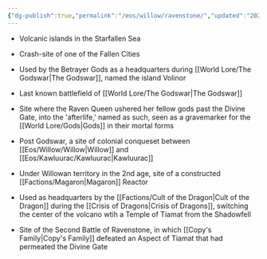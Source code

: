 ```yaml
---
{"dg-publish":true,"permalink":"/eos/willow/ravenstone/","updated":"2024-12-24T20:30:31.675-06:00"}
---
```


- Volcanic islands in the Starfallen Sea
- Crash-site of one of the Fallen Cities
- Used by the Betrayer Gods as a headquarters during [[World Lore/The Godswar\|The Godswar]], named the island Volinor
- Last known battlefield of  [[World Lore/The Godswar\|The Godswar]]
- Site where the Raven Queen ushered her fellow gods past the Divine Gate, into the 'afterlife,' named as such, seen as a gravemarker for the [[World Lore/Gods\|Gods]] in their mortal forms

- Post Godswar, a site of colonial conqueset between [[Eos/Willow/Willow\|Willow]] and [[Eos/Kawluurac/Kawluurac\|Kawluurac]]
- Under Willowan territory in the 2nd age, site of a constructed [[Factions/Magaron\|Magaron]] Reactor
- Used as headquarters by the [[Factions/Cult of the Dragon\|Cult of the Dragon]] during the [[Crisis of Dragons\|Crisis of Dragons]], switching the center of the volcano wtih a Temple of Tiamat from the Shadowfell
- Site of the Second Battle of Ravenstone, in which [[Copy's Family\|Copy's Family]] defeated an Aspect of Tiamat that had permeated the Divine Gate